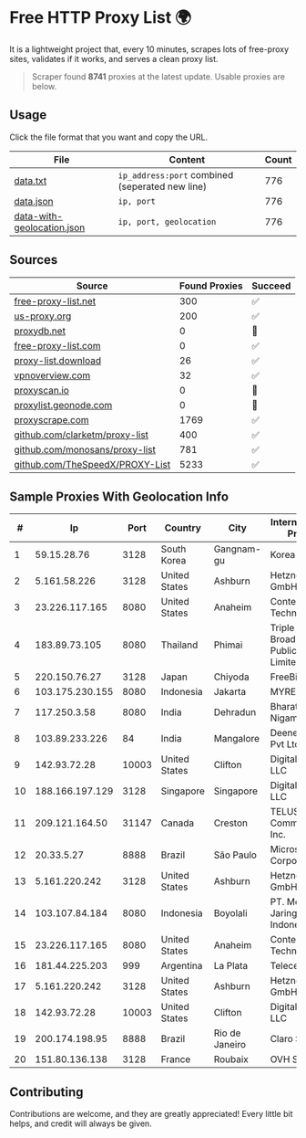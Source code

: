 
# Free HTTP Proxy List 🌍

It is a lightweight project that, every 10 minutes, scrapes lots of free-proxy sites, validates if it works, and serves a clean proxy list.


> Scraper found **8741** proxies at the latest update. Usable proxies are below.

## Usage

Click the file format that you want and copy the URL.


|File|Content|Count|
|----|-------|-----|
|[data.txt](https://raw.githubusercontent.com/themiralay/Proxy-List-World/master/data.txt)|`ip_address:port` combined (seperated new line)|776|
|[data.json](https://raw.githubusercontent.com/themiralay/Proxy-List-World/master/data.json)|`ip, port`|776|
|[data-with-geolocation.json](https://raw.githubusercontent.com/themiralay/Proxy-List-World/master/data-with-geolocation.json)|`ip, port, geolocation`|776|

## Sources

|Source|Found Proxies|Succeed|
|------|-------------|-------|
|[free-proxy-list.net](https://free-proxy-list.net)|300|✅|
|[us-proxy.org](https://www.us-proxy.org)|200|✅|
|[proxydb.net](http://proxydb.net)|0|🚫|
|[free-proxy-list.com](https://free-proxy-list.com/?page=&port=&type%5B%5D=http&type%5B%5D=https&up_time=0&search=Search)|0|✅|
|[proxy-list.download](https://www.proxy-list.download/HTTP)|26|✅|
|[vpnoverview.com](https://vpnoverview.com/privacy/anonymous-browsing/free-proxy-servers)|32|✅|
|[proxyscan.io](https://www.proxyscan.io)|0|🚫|
|[proxylist.geonode.com](https://proxylist.geonode.com/api/proxy-list?limit=300&page=1&sort_by=lastChecked&sort_type=desc&protocols=http,https)|0|🚫|
|[proxyscrape.com](https://api.proxyscrape.com/v2/?request=displayproxies&protocol=http&timeout=10000&country=all&ssl=all&anonymity=all)|1769|✅|
|[github.com/clarketm/proxy-list](https://raw.githubusercontent.com/clarketm/proxy-list/master/proxy-list-raw.txt)|400|✅|
|[github.com/monosans/proxy-list](https://raw.githubusercontent.com/monosans/proxy-list/main/proxies/http.txt)|781|✅|
|[github.com/TheSpeedX/PROXY-List](https://raw.githubusercontent.com/TheSpeedX/PROXY-List/master/http.txt)|5233|✅|


## Sample Proxies With Geolocation Info

|#|Ip|Port|Country|City|Internet Service Provider|
|-|--|----|-------|----|-------------------------|
|1|59.15.28.76|3128|South Korea|Gangnam-gu|Korea Telecom|
|2|5.161.58.226|3128|United States|Ashburn|Hetzner Online GmbH|
|3|23.226.117.165|8080|United States|Anaheim|ContentKeeper Technologies|
|4|183.89.73.105|8080|Thailand|Phimai|Triple T Broadband Public Company Limited|
|5|220.150.76.27|3128|Japan|Chiyoda|FreeBit Co., Ltd.|
|6|103.175.230.155|8080|Indonesia|Jakarta|MYREPUBLIC|
|7|117.250.3.58|8080|India|Dehradun|Bharat Sanchar Nigam Ltd|
|8|103.89.233.226|84|India|Mangalore|Deenet Services Pvt Ltd|
|9|142.93.72.28|10003|United States|Clifton|DigitalOcean, LLC|
|10|188.166.197.129|3128|Singapore|Singapore|DigitalOcean, LLC|
|11|209.121.164.50|31147|Canada|Creston|TELUS Communications Inc.|
|12|20.33.5.27|8888|Brazil|São Paulo|Microsoft Corporation|
|13|5.161.220.242|3128|United States|Ashburn|Hetzner Online GmbH|
|14|103.107.84.184|8080|Indonesia|Boyolali|PT. Media Jaringan Indonesia|
|15|23.226.117.165|8080|United States|Anaheim|ContentKeeper Technologies|
|16|181.44.225.203|999|Argentina|La Plata|Telecentro S.A.|
|17|5.161.220.242|3128|United States|Ashburn|Hetzner Online GmbH|
|18|142.93.72.28|10003|United States|Clifton|DigitalOcean, LLC|
|19|200.174.198.95|8888|Brazil|Rio de Janeiro|Claro S.A|
|20|151.80.136.138|3128|France|Roubaix|OVH SAS|



## Contributing

Contributions are welcome, and they are greatly appreciated! Every
little bit helps, and credit will always be given.

